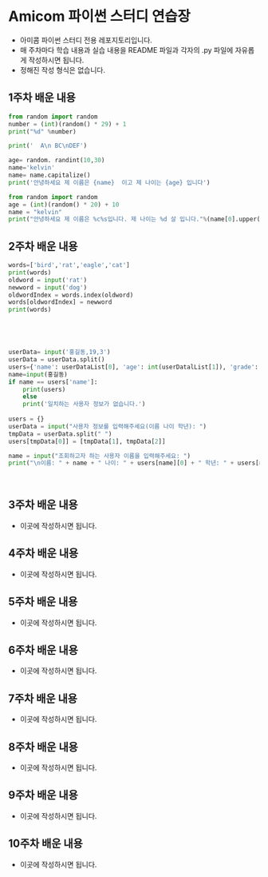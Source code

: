 # Amicom 파이썬 스터디 연습장

- 아미콤 파이썬 스터디 전용 레포지토리입니다.
- 매 주차마다 학습 내용과 실습 내용을 README 파일과 각자의 .py 파일에 자유롭게 작성하시면 됩니다.
- 정해진 작성 형식은 없습니다.


## 1주차 배운 내용
```Python
from random import random
number = (int)(random() * 29) + 1
print("%d" %number)

print('  A\n BC\nDEF')

age= random. randint(10,30)
name='kelvin'
name= name.capitalize()
print('안녕하세요 제 이름은 {name}  이고 제 나이는 {age} 입니다')

from random import random
age = (int)(random() * 20) + 10
name = "kelvin"
print("안녕하세요 제 이름은 %c%s입니다. 제 나이는 %d 살 입니다."%(name[0].upper(), name[1:], age))
```

## 2주차 배운 내용
```Python
words=['bird','rat','eagle','cat']
print(words)
oldword = input('rat')
newword = input('dog')
oldwordIndex = words.index(oldword)
words[oldwordIndex] = newword
print(words)





userData= input('홍길동,19,3')
userData = userData.split()
users={'name': userDataList[0], 'age': int(userDatalList[1]), 'grade': int(userDataList[2])}
name=input(홍길동)
if name == users['name']:
    print(users)
    else
    print('일치하는 사용자 정보가 없습니다.')
    
users = {}
userData = input("사용자 정보를 입력해주세요(이름 나이 학년): ")
tmpData = userData.split(" ")
users[tmpData[0]] = [tmpData[1], tmpData[2]]

name = input("조회하고자 하는 사용자 이름을 입력해주세요: ")
print("\n이름: " + name + " 나이: " + users[name][0] + " 학년: " + users[name][1])
    
    
```    
    

## 3주차 배운 내용
- 이곳에 작성하시면 됩니다.

## 4주차 배운 내용
- 이곳에 작성하시면 됩니다.

## 5주차 배운 내용
- 이곳에 작성하시면 됩니다.

## 6주차 배운 내용
- 이곳에 작성하시면 됩니다.

## 7주차 배운 내용
- 이곳에 작성하시면 됩니다.

## 8주차 배운 내용
- 이곳에 작성하시면 됩니다.

## 9주차 배운 내용
- 이곳에 작성하시면 됩니다.

## 10주차 배운 내용
- 이곳에 작성하시면 됩니다.
